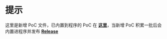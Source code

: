 # 提示
这里是新增 PoC 文件，已内置到程序的 PoC 在  **[这里](https://github.com/zan8in/afrog/tree/main/pocs/afrog-pocs)**，当新增 PoC 积累一批后会内置进程序并发布 **[Release](https://github.com/zan8in/afrog/releases)**

